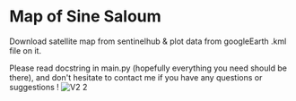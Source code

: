 # Map of Sine Saloum
Download satellite map from sentinelhub &amp; plot data from googleEarth .kml file on it.

Please read docstring in main.py (hopefully everything you need should be there), and don't hesitate to contact me if you have any questions or suggestions !
![V2 2](https://user-images.githubusercontent.com/110732997/220370235-21f8bc98-e9e0-4897-9e1e-fa6a206f08f7.png)

